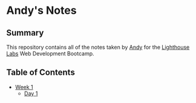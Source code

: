 # Andy's Notes

## Summary 

This repository contains all of the notes taken by [Andy](https://github.com/NaSinSa) for the [Lighthouse Labs](https://www.lighthouselabs.ca/) Web Development Bootcamp.

## Table of Contents
* [Week 1](/Week_1)
  * [Day 1](/Week_1/Day_1)